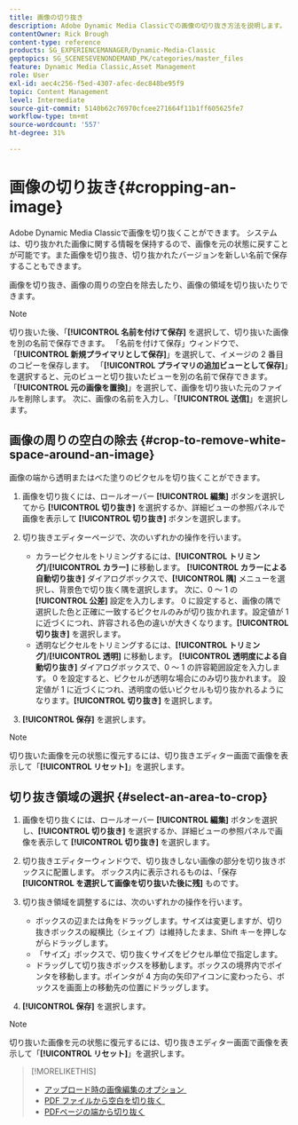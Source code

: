 ```yaml
---
title: 画像の切り抜き
description: Adobe Dynamic Media Classicでの画像の切り抜き方法を説明します。
contentOwner: Rick Brough
content-type: reference
products: SG_EXPERIENCEMANAGER/Dynamic-Media-Classic
geptopics: SG_SCENESEVENONDEMAND_PK/categories/master_files
feature: Dynamic Media Classic,Asset Management
role: User
exl-id: aec4c256-f5ed-4307-afec-dec848be95f9
topic: Content Management
level: Intermediate
source-git-commit: 5140b62c76970cfcee271664f11b1ff605625fe7
workflow-type: tm+mt
source-wordcount: '557'
ht-degree: 31%

---
```


# 画像の切り抜き{#cropping-an-image}

Adobe Dynamic Media Classicで画像を切り抜くことができます。 システムは、切り抜かれた画像に関する情報を保持するので、画像を元の状態に戻すことが可能です。また画像を切り抜き、切り抜かれたバージョンを新しい名前で保存することもできます。

画像を切り抜き、画像の周りの空白を除去したり、画像の領域を切り抜いたりできます。

>[!NOTE]
>
>切り抜いた後、「**[!UICONTROL 名前を付けて保存]** を選択して、切り抜いた画像を別の名前で保存できます。 「名前を付けて保存」ウィンドウで、「**[!UICONTROL 新規プライマリとして保存]**」を選択して、イメージの 2 番目のコピーを保存します。 「**[!UICONTROL プライマリの追加ビューとして保存]**」を選択すると、元のビューと切り抜いたビューを別の名前で保存できます。 「**[!UICONTROL 元の画像を置換]**」を選択して、画像を切り抜いた元のファイルを削除します。 次に、画像の名前を入力し、「**[!UICONTROL 送信]**」を選択します。

## 画像の周りの空白の除去 {#crop-to-remove-white-space-around-an-image}

画像の端から透明またはべた塗りのピクセルを切り抜くことができます。

1. 画像を切り抜くには、ロールオーバー **[!UICONTROL 編集]** ボタンを選択してから **[!UICONTROL 切り抜き]** を選択するか、詳細ビューの参照パネルで画像を表示して **[!UICONTROL 切り抜き]** ボタンを選択します。
1. 切り抜きエディターページで、次のいずれかの操作を行います。

   * カラーピクセルをトリミングするには、**[!UICONTROL トリミング]**/**[!UICONTROL カラー]** に移動します。 **[!UICONTROL カラーによる自動切り抜き]** ダイアログボックスで、**[!UICONTROL 隅]** メニューを選択し、背景色で切り抜く隅を選択します。 次に、0 ～ 1 の **[!UICONTROL 公差]** 設定を入力します。 0 に設定すると、画像の隅で選択した色と正確に一致するピクセルのみが切り抜かれます。設定値が 1 に近づくにつれ、許容される色の違いが大きくなります。**[!UICONTROL 切り抜き]** を選択します。
   * 透明なピクセルをトリミングするには、**[!UICONTROL トリミング]**/**[!UICONTROL 透明]** に移動します。 **[!UICONTROL 透明度による自動切り抜き]** ダイアログボックスで、0 ～ 1 の許容範囲設定を入力します。 0 を設定すると、ピクセルが透明な場合にのみ切り抜かれます。 設定値が 1 に近づくにつれ、透明度の低いピクセルも切り抜かれるようになります。**[!UICONTROL 切り抜き]** を選択します。

1. **[!UICONTROL 保存]** を選択します。

>[!NOTE]
>
>切り抜いた画像を元の状態に復元するには、切り抜きエディター画面で画像を表示して「**[!UICONTROL リセット]**」を選択します。

## 切り抜き領域の選択 {#select-an-area-to-crop}

1. 画像を切り抜くには、ロールオーバー **[!UICONTROL 編集]** ボタンを選択し、**[!UICONTROL 切り抜き]** を選択するか、詳細ビューの参照パネルで画像を表示して **[!UICONTROL 切り抜き]** を選択します。

1. 切り抜きエディターウィンドウで、切り抜きしない画像の部分を切り抜きボックスに配置します。 ボックス内に表示されるものは、「保存 **[!UICONTROL を選択して画像を切り抜いた後に残]** ものです。
1. 切り抜き領域を調整するには、次のいずれかの操作を行います。

   * ボックスの辺または角をドラッグします。サイズは変更しますが、切り抜きボックスの縦横比（シェイプ）は維持したまま、Shift キーを押しながらドラッグします。
   * 「サイズ」ボックスで、切り抜くサイズをピクセル単位で指定します。
   * ドラッグして切り抜きボックスを移動します。ボックスの境界内でポインタを移動します。ポインタが 4 方向の矢印アイコンに変わったら、ボックスを画面上の移動先の位置にドラッグします。

1. **[!UICONTROL 保存]** を選択します。

>[!NOTE]
>
>切り抜いた画像を元の状態に復元するには、切り抜きエディター画面で画像を表示して「**[!UICONTROL リセット]**」を選択します。

>[!MORELIKETHIS]
>
>* [&#x200B; アップロード時の画像編集のオプション &#x200B;](image-editing-options-upload.md#image-editing-options-at-upload)
>* [PDF ファイルから空白を切り抜く &#x200B;](pdfs.md#cropping_white_space_from_a_pdf_file)
>* [PDFページの端から切り抜く &#x200B;](pdfs.md#cropping_from_the_sides_of_pdf_pages)

